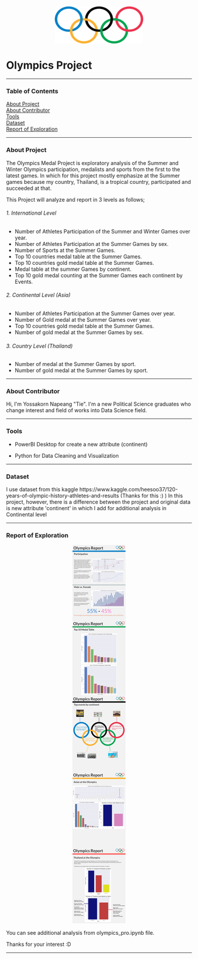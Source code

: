 <p align="center">
  <img width="240" height="100" src="https://github.com/ynt29/Olympics_Project/blob/main/data/olympic_rings.png">
</p>

# Olympics Project
----------------------------------------------
### Table of Contents
<a href="#About Project">About Project</a>\
<a href="#About Contributor">About Contributor</a>\
<a href="#Tools">Tools</a>\
<a href="#Dataset">Dataset</a>\
<a href="#Report of Exploration">Report of Exploration</a>


----------------------------------------------
<div id="About Project"><h3>About Project</h3></div>
The Olympics Medal Project is exploratory analysis of the Summer and Winter Olympics participation, medalists and sports from the first to the latest games. In which for this project mostly emphasize at the Summer games because my country, Thailand, is a tropical country, participated and succeeded at that. 

This Project will analyze and report in 3 levels as follows;

###### 1. International Level 
* Number of Athletes Participation of the Summer and Winter Games over year.
* Number of Athletes Participation at the Summer Games by sex.
* Number of Sports at the Summer Games.
* Top 10 countries medal table at the Summer Games.
* Top 10 countries gold medal table at the Summer Games.
* Medal table at the summer Games by continent.
* Top 10 gold medal counting at the Summer Games each continent by Events.

###### 2. Continental Level (Asia)
* Number of Athletes Participation at the Summer Games over year.
* Number of Gold medal at the Summer Games over year. 
* Top 10 countries gold medal table at the Summer Games.
* Number of gold medal at the Summer Games by sex.

###### 3. Country Level (Thailand)
* Number of medal at the Summer Games by sport.
* Number of gold medal at the Summer Games by sport.
----------------------------------------------
<div id="About Contributor"><h3>About Contributor</h3></div>
Hi, I'm Yossakorn Napeang "Tie". I'm a new Political Science graduates who change interest and field of works into Data Science field.

----------------------------------------------
<div id="Tools"><h3>Tools</h3> </div>

* PowerBI Desktop for create a new attribute (continent)

* Python for Data Cleaning and Visualization

----------------------------------------------
<div id="Dataset"><h3>Dataset</h3> </div>
I use dataset from this kaggle https://www.kaggle.com/heesoo37/120-years-of-olympic-history-athletes-and-results (Thanks for this :) )
In this project, however, there is a difference between the project and original data is new attribute 'continent' in which I add for additional analysis in Continental level

----------------------------------------------
<div id="Report of Exploration"><h3>Report of Exploration</h3></div>

<p align="center">
  <img src="https://github.com/ynt29/Olympics_Project/blob/main/report_image/rp_overall.jpg">
</p>

You can see additional analysis from olympics_pro.ipynb file.

Thanks for your interest :D

----------------------------------------------
